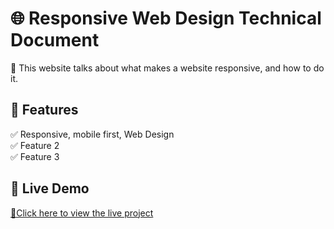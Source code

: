 # 🌐 Responsive Web Design Technical Document

🚀 This website talks about what makes a website responsive, and how to do it.

## 🔧 Features
✅ Responsive, mobile first, Web Design  
✅ Feature 2  
✅ Feature 3  

## 🚀 Live Demo
[🔗Click here to view the live project](https://rwd-technical-doc.netlify.app/)
